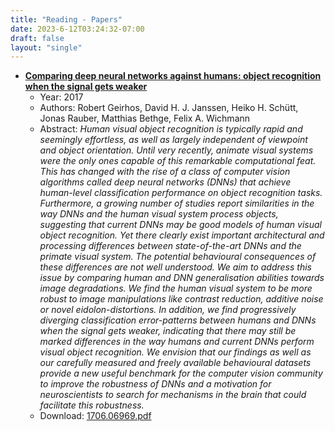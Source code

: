 ```yaml
---
title: "Reading - Papers"
date: 2023-6-12T03:24:32-07:00
draft: false
layout: "single"
---
```


- [**Comparing deep neural networks against humans: object recognition when the signal gets weaker**](https://arxiv.org/abs/1706.06969)
  - Year: 2017
  - Authors: Robert Geirhos, David H. J. Janssen, Heiko H. Schütt, Jonas Rauber, Matthias Bethge, Felix A. Wichmann
  - Abstract: *Human visual object recognition is typically rapid and seemingly effortless, as well as largely independent of viewpoint and object orientation. Until very recently, animate visual systems were the only ones capable of this remarkable computational feat. This has changed with the rise of a class of computer vision algorithms called deep neural networks (DNNs) that achieve human-level classification performance on object recognition tasks. Furthermore, a growing number of studies report similarities in the way DNNs and the human visual system process objects, suggesting that current DNNs may be good models of human visual object recognition. Yet there clearly exist important architectural and processing differences between state-of-the-art DNNs and the primate visual system. The potential behavioural consequences of these differences are not well understood. We aim to address this issue by comparing human and DNN generalisation abilities towards image degradations. We find the human visual system to be more robust to image manipulations like contrast reduction, additive noise or novel eidolon-distortions. In addition, we find progressively diverging classification error-patterns between humans and DNNs when the signal gets weaker, indicating that there may still be marked differences in the way humans and current DNNs perform visual object recognition. We envision that our findings as well as our carefully measured and freely available behavioural datasets provide a new useful benchmark for the computer vision community to improve the robustness of DNNs and a motivation for neuroscientists to search for mechanisms in the brain that could facilitate this robustness.*
  - Download: [1706.06969.pdf](https://arxiv.org/pdf/1706.06969.pdf)